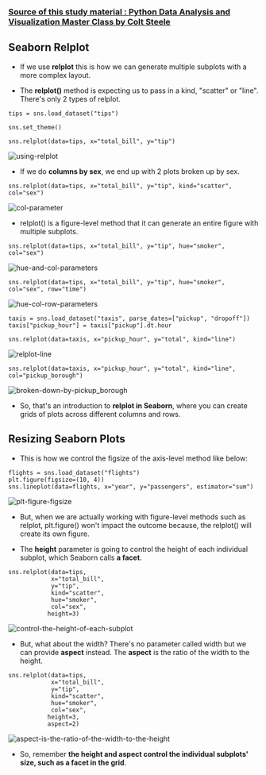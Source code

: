 ### [Source of this study material : Python Data Analysis and Visualization Master Class by Colt Steele](https://www.udemy.com/course/python-data-analysis-visualization/)


## Seaborn Relplot

- If we use **relplot** this is how we can generate multiple subplots with a more complex layout.


- The **relplot()** method is expecting us to pass in a kind, "scatter" or "line". There's only 2 types of relplot.


```
tips = sns.load_dataset("tips")

sns.set_theme()

sns.relplot(data=tips, x="total_bill", y="tip")
```


![using-relplot](/pictures/python/seaborn2/using-relplot.PNG "using relplot")


- If we do **columns by sex**, we end up with 2 plots broken up by sex.


```
sns.relplot(data=tips, x="total_bill", y="tip", kind="scatter", col="sex")
```


![col-parameter](/pictures/python/seaborn2/col-parameter.PNG "col parameter")


- relplot() is a figure-level method that it can generate an entire figure with multiple subplots.


```
sns.relplot(data=tips, x="total_bill", y="tip", hue="smoker", col="sex")
```

![hue-and-col-parameters](/pictures/python/seaborn2/hue-and-col-parameters.PNG "hue and col parameters fol relplot() method")


```
sns.relplot(data=tips, x="total_bill", y="tip", hue="smoker", col="sex", row="time")
```

![hue-col-row-parameters](/pictures/python/seaborn2/hue-col-row-parameters.PNG "hue col row parameters")


```
taxis = sns.load_dataset("taxis", parse_dates=["pickup", "dropoff"])
taxis["pickup_hour"] = taxis["pickup"].dt.hour

sns.relplot(data=taxis, x="pickup_hour", y="total", kind="line")
```

![relplot-line](/pictures/python/seaborn2/relplot-line.PNG "relplot line")


```
sns.relplot(data=taxis, x="pickup_hour", y="total", kind="line", col="pickup_borough")
```


![broken-down-by-pickup_borough](/pictures/python/seaborn2/col-broken-down-by-pickup_borough.PNG "col broken down by pickup_borough")


- So, that's an introduction to **relplot in Seaborn**, where you can create grids of plots across different columns and rows.



## Resizing Seaborn Plots

- This is how we control the figsize of the axis-level method like below:


```
flights = sns.load_dataset("flights")
plt.figure(figsize=(10, 4))
sns.lineplot(data=flights, x="year", y="passengers", estimator="sum")
```

![plt-figure-figsize](/pictures/python/seaborn2/plt-figure-figsize.PNG "plt.figure(figsize=())")


- But, when we are actually working with figure-level methods such as relplot, plt.figure() won't impact the outcome because, the relplot() will create its own figure.


- The **height** parameter is going to control the height of each individual subplot, which Seaborn calls **a facet**.


```
sns.relplot(data=tips,
            x="total_bill",
            y="tip",
            kind="scatter",
            hue="smoker",
            col="sex",
           height=3)
```


![control-the-height-of-each-subplot](/pictures/python/seaborn2/control-height-of-each-subplot.PNG "control the height of each individual subplot")


- But, what about the width? There's no parameter called width but we can provide **aspect** instead. The **aspect** is the ratio of the width to the height.


```
sns.relplot(data=tips,
            x="total_bill",
            y="tip",
            kind="scatter",
            hue="smoker",
            col="sex",
           height=3,
           aspect=2)
```


![aspect-is-the-ratio-of-the-width-to-the-height](/pictures/python/seaborn2/aspect-is-the-ratio-of-the-width-to-the-height.PNG "aspect is the ratio of the width to the height")


- So, remember **the height and aspect control the individual subplots' size, such as a facet in the grid**.


